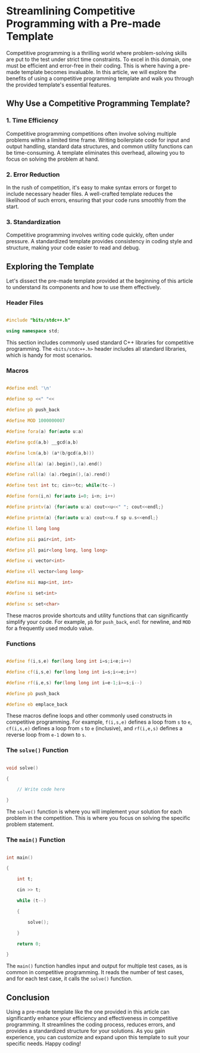
# Streamlining Competitive Programming with a Pre-made Template

Competitive programming is a thrilling world where problem-solving skills are put to the test under strict time constraints. To excel in this domain, one must be efficient and error-free in their coding. This is where having a pre-made template becomes invaluable. In this article, we will explore the benefits of using a competitive programming template and walk you through the provided template's essential features.

## Why Use a Competitive Programming Template?

### 1. Time Efficiency

Competitive programming competitions often involve solving multiple problems within a limited time frame. Writing boilerplate code for input and output handling, standard data structures, and common utility functions can be time-consuming. A template eliminates this overhead, allowing you to focus on solving the problem at hand.

### 2. Error Reduction

In the rush of competition, it's easy to make syntax errors or forget to include necessary header files. A well-crafted template reduces the likelihood of such errors, ensuring that your code runs smoothly from the start.

### 3. Standardization

Competitive programming involves writing code quickly, often under pressure. A standardized template provides consistency in coding style and structure, making your code easier to read and debug.

## Exploring the Template

Let's dissect the pre-made template provided at the beginning of this article to understand its components and how to use them effectively.

### Header Files

```cpp

#include "bits/stdc++.h"

using namespace std;

```

This section includes commonly used standard C++ libraries for competitive programming. The `<bits/stdc++.h>` header includes all standard libraries, which is handy for most scenarios.

### Macros

```cpp

#define endl '\n'

#define sp <<" "<<

#define pb push_back

#define MOD 1000000007

#define fora(a) for(auto u:a)

#define gcd(a,b) __gcd(a,b)

#define lcm(a,b) (a*(b/gcd(a,b)))

#define all(a) (a).begin(),(a).end()

#define rall(a) (a).rbegin(),(a).rend()

#define test int tc; cin>>tc; while(tc--)

#define forn(i,n) for(auto i=0; i<n; i++)

#define printv(a) {for(auto u:a) cout<<u<<" "; cout<<endl;}

#define printm(a) {for(auto u:a) cout<<u.f sp u.s<<endl;}

#define ll long long

#define pii pair<int, int>

#define pll pair<long long, long long>

#define vi vector<int>

#define vll vector<long long>

#define mii map<int, int>

#define si set<int>

#define sc set<char>

```

These macros provide shortcuts and utility functions that can significantly simplify your code. For example, `pb` for `push_back`, `endl` for newline, and `MOD` for a frequently used modulo value.

### Functions

```cpp

#define f(i,s,e) for(long long int i=s;i<e;i++)

#define cf(i,s,e) for(long long int i=s;i<=e;i++)

#define rf(i,e,s) for(long long int i=e-1;i>=s;i--)

#define pb push_back

#define eb emplace_back

```

These macros define loops and other commonly used constructs in competitive programming. For example, `f(i,s,e)` defines a loop from `s` to `e`, `cf(i,s,e)` defines a loop from `s` to `e` (inclusive), and `rf(i,e,s)` defines a reverse loop from `e-1` down to `s`.

### The `solve()` Function

```cpp

void solve()

{

    // Write code here

}

```

The `solve()` function is where you will implement your solution for each problem in the competition. This is where you focus on solving the specific problem statement.

### The `main()` Function

```cpp

int main()

{

    int t;

    cin >> t;

    while (t--)

    {

        solve();

    }

    return 0;

}

```

The `main()` function handles input and output for multiple test cases, as is common in competitive programming. It reads the number of test cases, and for each test case, it calls the `solve()` function.

## Conclusion

Using a pre-made template like the one provided in this article can significantly enhance your efficiency and effectiveness in competitive programming. It streamlines the coding process, reduces errors, and provides a standardized structure for your solutions. As you gain experience, you can customize and expand upon this template to suit your specific needs. Happy coding!

```

